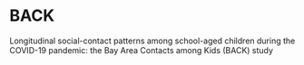 # BACK
Longitudinal social-contact patterns among school-aged children during the COVID-19 pandemic: the Bay Area Contacts among Kids (BACK) study

